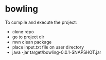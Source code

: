 # bowling
To compile and execute the project:
- clone repo
- go to project dir
- mvn clean package
- place input.txt file on user directory
- java -jar target/bowling-0.0.1-SNAPSHOT.jar
